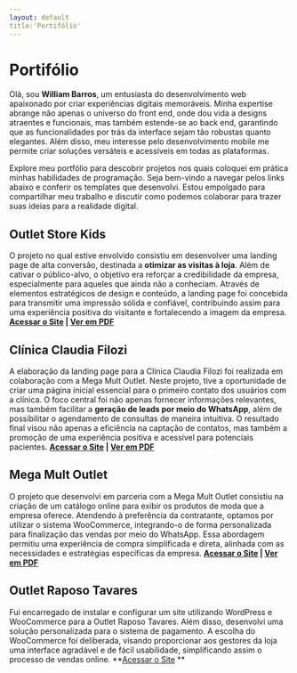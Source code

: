 ```yaml
---
layout: default
title:'Portifólio'
---
```



# Portifólio
Olá, sou **William Barros**, um entusiasta do desenvolvimento web apaixonado por criar experiências digitais memoráveis. Minha expertise abrange não apenas o universo do front end, onde dou vida a designs atraentes e funcionais, mas também estende-se ao back end, garantindo que as funcionalidades por trás da interface sejam tão robustas quanto elegantes. Além disso, meu interesse pelo desenvolvimento mobile me permite criar soluções versáteis e acessíveis em todas as plataformas.

Explore meu portfólio para descobrir projetos nos quais coloquei em prática minhas habilidades de programação. Seja bem-vindo a navegar pelos links abaixo e conferir os templates que desenvolvi. Estou empolgado para compartilhar meu trabalho e discutir como podemos colaborar para trazer suas ideias para a realidade digital.

## Outlet Store Kids
O projeto no qual estive envolvido consistiu em desenvolver uma landing page de alta conversão, destinada a **otimizar as visitas à loja**. Além de cativar o público-alvo, o objetivo era reforçar a credibilidade da empresa, especialmente para aqueles que ainda não a conheciam. Através de elementos estratégicos de design e conteúdo, a landing page foi concebida para transmitir uma impressão sólida e confiável, contribuindo assim para uma experiência positiva do visitante e fortalecendo a imagem da empresa.
**[Acessar o Site](https://outletstorekids.com.br/) | [Ver em PDF](https://williambarros.com.br/portifolio/outletstorekids.com.br.pdf)**

## Clínica Claudia Filozi
A elaboração da landing page para a Clínica Claudia Filozi foi realizada em colaboração com a Mega Mult Outlet. Neste projeto, tive a oportunidade de criar uma página inicial essencial para o primeiro contato dos usuários com a clínica. O foco central foi não apenas fornecer informações relevantes, mas também facilitar a **geração de leads por meio do WhatsApp**, além de possibilitar o agendamento de consultas de maneira intuitiva. O resultado final visou não apenas a eficiência na captação de contatos, mas também a promoção de uma experiência positiva e acessível para potenciais pacientes.
**[Acessar o Site](https://megamult.com.br/parceiro/claudiafilozi/) | [Ver em PDF](https://williambarros.com.br/portifolio/Cl%C3%ADnica-Claudia-Filozi.pdf)**

## Mega Mult Outlet
O projeto que desenvolvi em parceria com a Mega Mult Outlet consistiu na criação de um catálogo online para exibir os produtos de moda que a empresa oferece. Atendendo à preferência da contratante, optamos por utilizar o sistema WooCommerce, integrando-o de forma personalizada para finalização das vendas por meio do WhatsApp. Essa abordagem permitiu uma experiência de compra simplificada e direta, alinhada com as necessidades e estratégias específicas da empresa.
**[Acessar o Site](https://megamult.com.br/) | [Ver em PDF](https://williambarros.com.br/portifolio/megamult.com.br.pdf)**

## Outlet Raposo Tavares

Fui encarregado de instalar e configurar um site utilizando WordPress e WooCommerce para a Outlet Raposo Tavares. Além disso, desenvolvi uma solução personalizada para o sistema de pagamento. A escolha do WooCommerce foi deliberada, visando proporcionar aos gestores da loja uma interface agradável e de fácil usabilidade, simplificando assim o processo de vendas online.
**[Acessar o Site](https://megaraposo.com.br/) **
